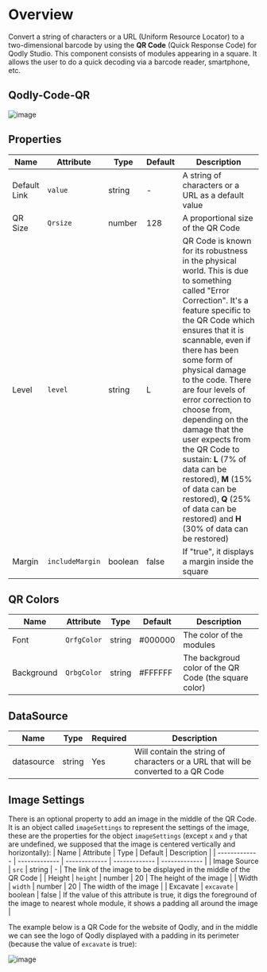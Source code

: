 # Overview

Convert a string of characters or a URL (Uniform Resource Locator) to a two-dimensional barcode by using the **QR Code** (Quick Response Code) for Qodly Studio. This component consists of modules appearing in a square. It allows the user to do a quick decoding via a barcode reader, smartphone, etc.

## Qodly-Code-QR

![image](https://github.com/almostafanahas/qodly-Code-QR/assets/66624970/9f685832-661a-4604-b656-7033fde968dc)

## Properties

|   Name   |   Attribute   |   Type   |   Default   |   Description   |
| ------------- | ------------- | ------------- | ------------- | ------------- |
|   Default Link   |   `value`   |   string   |   -   |   A string of characters or a URL as a default value   |
|   QR Size   |   `Qrsize`   |   number   |   128   |   A proportional size of the QR Code   |
|   Level   |   `level`   |   string   |   L   |   QR Code is known for its robustness in the physical world. This is due to something called "Error Correction". It's a feature specific to the QR Code which ensures that it is scannable, even if there has been some form of physical damage to the code. There are four levels of error correction to choose from, depending on the damage that the user expects from the QR Code to sustain: **L** (7% of data can be restored), **M** (15% of data can be restored), **Q** (25% of data can be restored) and **H** (30% of data can be restored)   |
|   Margin   |   `includeMargin`   |   boolean   |   false   |   If "true", it displays a margin inside the square   |

## QR Colors

|   Name   |   Attribute   |   Type   |   Default   |   Description   |
| ------------- | ------------- | ------------- | ------------- | ------------- |
|   Font   |   `QrfgColor`   |   string   |   #000000   |   The color of the modules   |
|   Background   |   `QrbgColor`   |   string   |   #FFFFFF   |   The backgroud color of the QR Code (the square color) |

## DataSource

|   Name   |   Type   |   Required   |   Description   |
| ------------- | ------------- | ------------- | ------------- |
|   datasource   |   string   |   Yes   |   Will contain the string of characters or a URL that will be converted to a QR Code  |

## Image Settings

There is an optional property to add an image in the middle of the QR Code. It is an object called `imageSettings` to represent the settings of the image, these are the properties for the object `imageSettings` (except `x` and `y` that are undefined, we supposed that the image is centered vertically and horizontally):
|   Name   |   Attribute   |   Type   |   Default   |   Description   |
| ------------- | ------------- | ------------- | ------------- | ------------- |
|   Image Source   |   `src`   |   string   |   -   |   The link of the image to be displayed in the middle of the QR Code   |
|   Height   |   `height`   |   number   |   20   |   The height of the image   |
|   Width   |   `width`   |   number   |   20   |   The width of the image   |
|   Excavate   |   `excavate`   |   boolean   |   false   |  If the value of this attribute is true, it digs the foreground of the image to nearest whole module, it shows a padding all around the image  |

The example below is a QR Code for the website of Qodly, and in the middle we can see the logo of Qodly displayed with a padding in its perimeter (because the value of `excavate` is true):

![image](https://github.com/almostafanahas/qodly-Code-QR/assets/66624970/a03caab8-d18b-4f71-b07b-1dc6fe2228bf)
